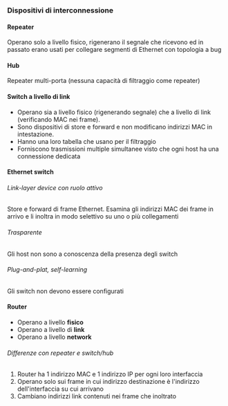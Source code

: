 ### Dispositivi di interconnessione

#### Repeater
Operano solo a livello fisico, rigenerano il segnale che ricevono ed in passato erano usati per collegare segmenti di Ethernet con topologia a bug

#### Hub
Repeater multi-porta (nessuna capacità di filtraggio come repeater)

#### Switch a livello di link
- Operano sia a livello fisico (rigenerando segnale) che a livello di link (verificando MAC nei frame). 
- Sono dispositivi di store e forward e non modificano indirizzi MAC in intestazione. 
- Hanno una loro tabella che usano per il filtraggio
- Forniscono trasmissioni multiple simultanee visto che ogni host ha una connessione dedicata

#### Ethernet switch
###### Link-layer device con ruolo attivo
Store e forward di frame Ethernet. Esamina gli indirizzi MAC dei frame in arrivo e li inoltra in modo selettivo su uno o più collegamenti
###### Trasparente
Gli host non sono a conoscenza della presenza degli switch
###### Plug-and-plat, self-learning
Gli switch non devono essere configurati

#### Router
- Operano a livello **fisico**
- Operano a livello di **link**
- Operano a livello **network**

###### Differenze con repeater e switch/hub
1. Router ha 1 indirizzo MAC e 1 indirizzo IP per ogni loro interfaccia
2. Operano solo sui frame in cui indirizzo destinazione è l'indirizzo dell'interfaccia su cui arrivano
3. Cambiano indirizzi link contenuti nei frame che inoltrato